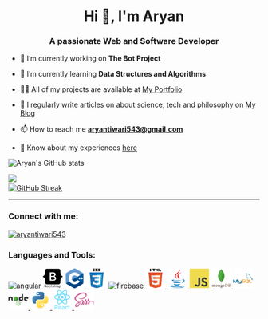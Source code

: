 


<!--
**aryantiw/aryantiw** is a ✨ _special_ ✨ repository because its `README.md` (this file) appears on your GitHub profile.

Here are some ideas to get you started:

- 🔭 I’m currently working on Web Development
- 🌱 I’m currently learning Computer Science Languages
- 👯 I’m looking to collaborate on ...
- 🤔 I’m looking for help with ...
- 💬 Ask me about ...
- 📫 How to reach me: ...
- 😄 Pronouns: ...
- ⚡ Fun fact: ...
-->

<!-- 
# Hi there!:wave:
![Aryan's GitHub stats](https://github-readme-stats.vercel.app/api?username=aryantiw&show_icons=true&theme=radical&count_private=true&hide_border=true&title_color=00FF00&icon_color=00FF00&bg_color=)

<img align="centre" src="https://github-readme-stats.vercel.app/api/top-langs/?username=aryantiw&theme=radical&hide_border=true&title_color=00FF00&icon_color=00FF00&bg_color=" width="335px" data-canonical-><br>
[![GitHub Streak](http://github-readme-streak-stats.herokuapp.com?user=aryantiw&hide_border=true&background=0D111700&border=943BDD00&fire=0FAADA&sideNums=10D906&currStreakLabel=10D906&currStreakNum=10D906&sideLabels=10D906&dates=4F5D78&stroke=7F1DA2&ring=10D906)](https://git.io/streak-stats)
<hr>

### <h1>You can connect with me here </h1> 

[<img height=40 width=40 align="centre" alt="Mail me" src="Mail.png">](mailto:aryantiwari543@gmail.com)
[<img height=40 width=40 align="centre" alt="Connect on LinkedIn" src="LinkedIn.png">](https://www.linkedin.com/in/aryantiwari543/) 
[<img height=40 width=40 align="centre" alt="Visit my Twitter Profile" src="Twitter.png">](https://twitter.com/aryantiwari543) 
[<img height=40 width=40 align="centre" alt="Visit my Instagram Profile" src="Instagram.jpg">](https://www.instagram.com/aryantiw2908/) -->



<h1 align="center">Hi 👋, I'm Aryan</h1>
<h3 align="center">A passionate Web and Software Developer</h3>

- 🔭 I’m currently working on **The Bot Project**

- 🌱 I’m currently learning **Data Structures and Algorithms**

- 👨‍💻 All of my projects are available at [My Portfolio](https://aryantiwari.netlify.app)

- 📝 I regularly write articles on about science, tech and philosophy on [My Blog](https://naturenspace.blogspot.com/)

- 📫 How to reach me **aryantiwari543@gmail.com**

- 📄 Know about my experiences [here](https://drive.google.com/file/d/1GKh8m3z7zW53301p3qVHLTi--5fFF3St/view?usp=share_link)

![Aryan's GitHub stats](https://github-readme-stats.vercel.app/api?username=aryantiw&show_icons=true&theme=radical&count_private=true&hide_border=true&title_color=00FF00&icon_color=00FF00&bg_color=)

<img align="centre" src="https://github-readme-stats.vercel.app/api/top-langs/?username=aryantiw&theme=radical&hide_border=true&title_color=00FF00&icon_color=00FF00&bg_color=" width="335px" data-canonical-><br>
[![GitHub Streak](http://github-readme-streak-stats.herokuapp.com?user=aryantiw&hide_border=true&background=0D111700&border=943BDD00&fire=0FAADA&sideNums=10D906&currStreakLabel=10D906&currStreakNum=10D906&sideLabels=10D906&dates=4F5D78&stroke=7F1DA2&ring=10D906)](https://git.io/streak-stats)
<hr>

<h3 align="left">Connect with me:</h3>
<p align="left">
<a href="https://twitter.com/aryantiwari543" target="blank"><img align="center" src="https://raw.githubusercontent.com/rahuldkjain/github-profile-readme-generator/master/src/images/icons/Social/twitter.svg" alt="aryantiwari543" height="30" width="40" /></a>
</p>

<h3 align="left">Languages and Tools:</h3>
<p align="left"> <a href="https://angular.io" target="_blank" rel="noreferrer"> <img src="https://angular.io/assets/images/logos/angular/angular.svg" alt="angular" width="40" height="40"/> </a> <a href="https://getbootstrap.com" target="_blank" rel="noreferrer"> <img src="https://raw.githubusercontent.com/devicons/devicon/master/icons/bootstrap/bootstrap-plain-wordmark.svg" alt="bootstrap" width="40" height="40"/> </a> <a href="https://www.w3schools.com/cpp/" target="_blank" rel="noreferrer"> <img src="https://raw.githubusercontent.com/devicons/devicon/master/icons/cplusplus/cplusplus-original.svg" alt="cplusplus" width="40" height="40"/> </a> <a href="https://www.w3schools.com/css/" target="_blank" rel="noreferrer"> <img src="https://raw.githubusercontent.com/devicons/devicon/master/icons/css3/css3-original-wordmark.svg" alt="css3" width="40" height="40"/> </a> <a href="https://firebase.google.com/" target="_blank" rel="noreferrer"> <img src="https://www.vectorlogo.zone/logos/firebase/firebase-icon.svg" alt="firebase" width="40" height="40"/> </a> <a href="https://www.w3.org/html/" target="_blank" rel="noreferrer"> <img src="https://raw.githubusercontent.com/devicons/devicon/master/icons/html5/html5-original-wordmark.svg" alt="html5" width="40" height="40"/> </a> <a href="https://www.java.com" target="_blank" rel="noreferrer"> <img src="https://raw.githubusercontent.com/devicons/devicon/master/icons/java/java-original.svg" alt="java" width="40" height="40"/> </a> <a href="https://developer.mozilla.org/en-US/docs/Web/JavaScript" target="_blank" rel="noreferrer"> <img src="https://raw.githubusercontent.com/devicons/devicon/master/icons/javascript/javascript-original.svg" alt="javascript" width="40" height="40"/> </a> <a href="https://www.mongodb.com/" target="_blank" rel="noreferrer"> <img src="https://raw.githubusercontent.com/devicons/devicon/master/icons/mongodb/mongodb-original-wordmark.svg" alt="mongodb" width="40" height="40"/> </a> <a href="https://www.mysql.com/" target="_blank" rel="noreferrer"> <img src="https://raw.githubusercontent.com/devicons/devicon/master/icons/mysql/mysql-original-wordmark.svg" alt="mysql" width="40" height="40"/> </a> <a href="https://nodejs.org" target="_blank" rel="noreferrer"> <img src="https://raw.githubusercontent.com/devicons/devicon/master/icons/nodejs/nodejs-original-wordmark.svg" alt="nodejs" width="40" height="40"/> </a> <a href="https://www.python.org" target="_blank" rel="noreferrer"> <img src="https://raw.githubusercontent.com/devicons/devicon/master/icons/python/python-original.svg" alt="python" width="40" height="40"/> </a> <a href="https://reactjs.org/" target="_blank" rel="noreferrer"> <img src="https://raw.githubusercontent.com/devicons/devicon/master/icons/react/react-original-wordmark.svg" alt="react" width="40" height="40"/> </a> <a href="https://sass-lang.com" target="_blank" rel="noreferrer"> <img src="https://raw.githubusercontent.com/devicons/devicon/master/icons/sass/sass-original.svg" alt="sass" width="40" height="40"/> </a> </p>

